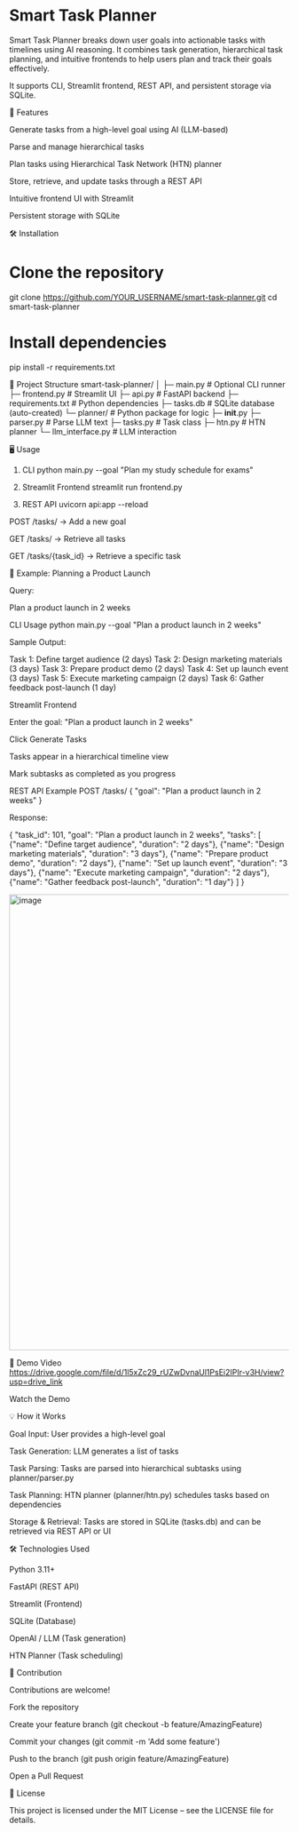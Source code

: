 # Smart Task Planner

Smart Task Planner breaks down user goals into actionable tasks with timelines using AI reasoning. It combines task generation, hierarchical task planning, and intuitive frontends to help users plan and track their goals effectively.

It supports CLI, Streamlit frontend, REST API, and persistent storage via SQLite.

🚀 Features

Generate tasks from a high-level goal using AI (LLM-based)

Parse and manage hierarchical tasks

Plan tasks using Hierarchical Task Network (HTN) planner

Store, retrieve, and update tasks through a REST API

Intuitive frontend UI with Streamlit

Persistent storage with SQLite

🛠️ Installation
# Clone the repository
git clone https://github.com/YOUR_USERNAME/smart-task-planner.git
cd smart-task-planner

# Install dependencies
pip install -r requirements.txt

📂 Project Structure
smart-task-planner/
│
├─ main.py                # Optional CLI runner
├─ frontend.py            # Streamlit UI
├─ api.py                 # FastAPI backend
├─ requirements.txt       # Python dependencies
├─ tasks.db               # SQLite database (auto-created)
└─ planner/               # Python package for logic
    ├─ __init__.py
    ├─ parser.py          # Parse LLM text
    ├─ tasks.py           # Task class
    ├─ htn.py             # HTN planner
    └─ llm_interface.py   # LLM interaction

🖥️ Usage
1. CLI
python main.py --goal "Plan my study schedule for exams"

2. Streamlit Frontend
streamlit run frontend.py

3. REST API
uvicorn api:app --reload


POST /tasks/ → Add a new goal

GET /tasks/ → Retrieve all tasks

GET /tasks/{task_id} → Retrieve a specific task

📌 Example: Planning a Product Launch

Query:

Plan a product launch in 2 weeks

CLI Usage
python main.py --goal "Plan a product launch in 2 weeks"


Sample Output:

Task 1: Define target audience (2 days)
Task 2: Design marketing materials (3 days)
Task 3: Prepare product demo (2 days)
Task 4: Set up launch event (3 days)
Task 5: Execute marketing campaign (2 days)
Task 6: Gather feedback post-launch (1 day)

Streamlit Frontend

Enter the goal: "Plan a product launch in 2 weeks"

Click Generate Tasks

Tasks appear in a hierarchical timeline view

Mark subtasks as completed as you progress

REST API Example
POST /tasks/
{
  "goal": "Plan a product launch in 2 weeks"
}


Response:

{
  "task_id": 101,
  "goal": "Plan a product launch in 2 weeks",
  "tasks": [
    {"name": "Define target audience", "duration": "2 days"},
    {"name": "Design marketing materials", "duration": "3 days"},
    {"name": "Prepare product demo", "duration": "2 days"},
    {"name": "Set up launch event", "duration": "3 days"},
    {"name": "Execute marketing campaign", "duration": "2 days"},
    {"name": "Gather feedback post-launch", "duration": "1 day"}
  ]
}

<img width="882" height="821" alt="image" src="https://github.com/user-attachments/assets/de16e23c-ccb9-4407-94ba-49aa0fc10281" />




🎥 Demo Video
https://drive.google.com/file/d/1l5xZc29_rUZwDvnaUl1PsEi2IPIr-v3H/view?usp=drive_link

Watch the Demo

💡 How it Works

Goal Input: User provides a high-level goal

Task Generation: LLM generates a list of tasks

Task Parsing: Tasks are parsed into hierarchical subtasks using planner/parser.py

Task Planning: HTN planner (planner/htn.py) schedules tasks based on dependencies

Storage & Retrieval: Tasks are stored in SQLite (tasks.db) and can be retrieved via REST API or UI

🛠️ Technologies Used

Python 3.11+

FastAPI (REST API)

Streamlit (Frontend)

SQLite (Database)

OpenAI / LLM (Task generation)

HTN Planner (Task scheduling)

🤝 Contribution

Contributions are welcome!

Fork the repository

Create your feature branch (git checkout -b feature/AmazingFeature)

Commit your changes (git commit -m 'Add some feature')

Push to the branch (git push origin feature/AmazingFeature)

Open a Pull Request

📄 License

This project is licensed under the MIT License – see the LICENSE
 file for details.
